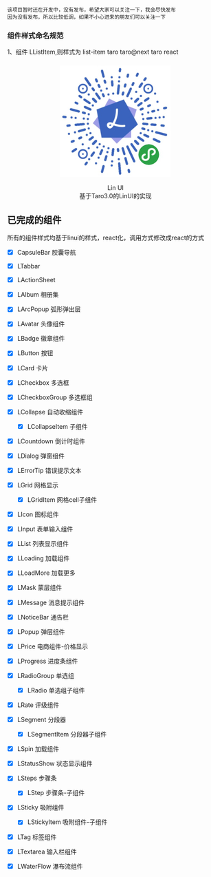 ```
该项目暂时还在开发中，没有发布，希望大家可以关注一下，我会尽快发布
因为没有发布，所以比较低调，如果不小心进来的朋友们可以关注一下
```


### 组件样式命名规范
1、组件 LListItem,则样式为 list-item taro taro@next taro react


###
<p align="center">
  <!-- <a href="http://doc.mini.7yue.pro/"> -->
    <img
      class="QR-img" src="https://raw.githubusercontent.com/zhc525349965/fisher_book/master/app/image/lin-ui小程序.jpg">
  <!-- </a> -->
</p>

<div align="center"> <span class="logo" > Lin UI </span> </div>

<div class="row" />

<div align="center">
  <span class="desc" >基于Taro3.0的LinUI的实现</span>
</div>




## 已完成的组件 
  所有的组件样式均基于linui的样式，react化，调用方式修改成react的方式

* [x] CapsuleBar  胶囊导航
* [x] LTabbar   
* [x] LActionSheet
* [x] LAlbum  相册集
* [x] LArcPopup 弧形弹出层
* [x] LAvatar   头像组件
* [x] LBadge    徽章组件
* [x] LButton   按钮
* [x] LCard   卡片
* [x] LCheckbox   多选框
* [x] LCheckboxGroup   多选框组
* [x] LCollapse     自动收缩组件
  * [x] LCollapseItem 子组件
* [x] LCountdown  倒计时组件
* [x] LDialog     弹窗组件
* [x] LErrorTip   错误提示文本
* [x] LGrid       网格显示
  * [x] LGridItem   网格cell子组件
* [x] LIcon   图标组件
* [x] LInput   表单输入组件
* [x] LList   列表显示组件
* [x] LLoading  加载组件
* [x] LLoadMore 加载更多
* [x] LMask      蒙层组件
* [x] LMessage      消息提示组件
* [x] LNoticeBar    通告栏
* [x] LPopup      弹层组件
* [x] LPrice    电商组件-价格显示
* [x] LProgress   进度条组件
* [x] LRadioGroup      单选组
  * [x] LRadio      单选组子组件
* [x] LRate   评级组件
* [x] LSegment    分段器
  * [x] LSegmentItem    分段器子组件
* [x] LSpin   加载组件
* [x] LStatusShow 状态显示组件
* [x] LSteps    步骤条
  * [x] LStep     步骤条-子组件
* [x] LSticky 吸附组件 
  * [x] LStickyItem 吸附组件-子组件
* [x] LTag  标签组件
* [x] LTextarea 输入栏组件
* [x] LWaterFlow  瀑布流组件

